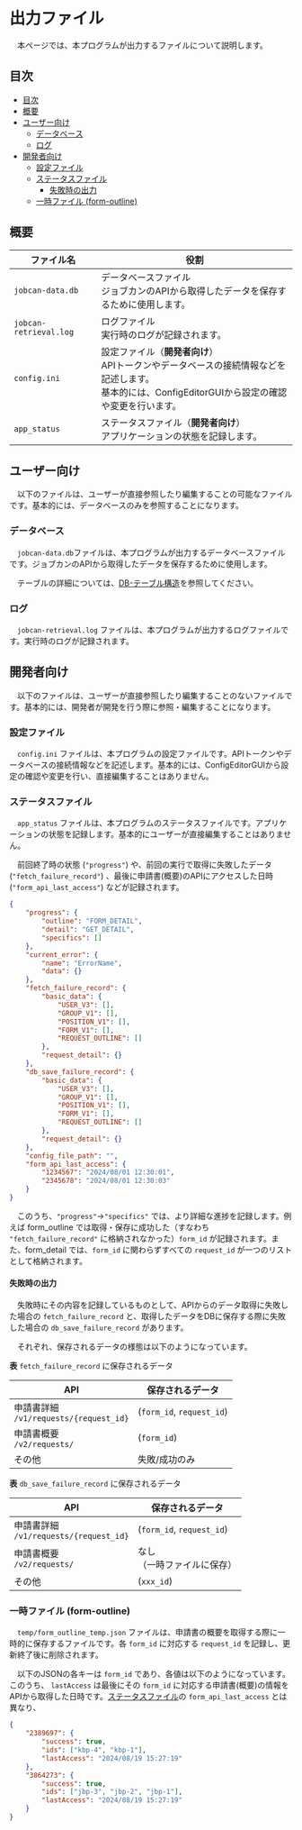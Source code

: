 # 出力ファイル

　本ページでは、本プログラムが出力するファイルについて説明します。

## 目次

- [目次](#目次)
- [概要](#概要)
- [ユーザー向け](#ユーザー向け)
  - [データベース](#データベース)
  - [ログ](#ログ)
- [開発者向け](#開発者向け)
  - [設定ファイル](#設定ファイル)
  - [ステータスファイル](#ステータスファイル)
    - [失敗時の出力](#失敗時の出力)
  - [一時ファイル (form-outline)](#一時ファイル-form-outline)

## 概要

| ファイル名 | 役割 |
| --- | --- |
| `jobcan-data.db` | データベースファイル<br> ジョブカンのAPIから取得したデータを保存するために使用します。 |
| `jobcan-retrieval.log` | ログファイル<br> 実行時のログが記録されます。 |
| `config.ini` | 設定ファイル（**開発者向け**）<br> APIトークンやデータベースの接続情報などを記述します。<br>基本的には、ConfigEditorGUIから設定の確認や変更を行います。 |
| `app_status` | ステータスファイル（**開発者向け**）<br> アプリケーションの状態を記録します。 |

## ユーザー向け

　以下のファイルは、ユーザーが直接参照したり編集することの可能なファイルです。基本的には、データベースのみを参照することになります。

### データベース

　`jobcan-data.db`ファイルは、本プログラムが出力するデータベースファイルです。ジョブカンのAPIから取得したデータを保存するために使用します。

　テーブルの詳細については、[DB-テーブル構造](DB-テーブル構造.md)を参照してください。

### ログ

　`jobcan-retrieval.log` ファイルは、本プログラムが出力するログファイルです。実行時のログが記録されます。

## 開発者向け

　以下のファイルは、ユーザーが直接参照したり編集することのないファイルです。基本的には、開発者が開発を行う際に参照・編集することになります。

### 設定ファイル

　`config.ini` ファイルは、本プログラムの設定ファイルです。APIトークンやデータベースの接続情報などを記述します。基本的には、ConfigEditorGUIから設定の確認や変更を行い、直接編集することはありません。

### ステータスファイル

　`app_status` ファイルは、本プログラムのステータスファイルです。アプリケーションの状態を記録します。基本的にユーザーが直接編集することはありません。

　前回終了時の状態 (`"progress"`) や、前回の実行で取得に失敗したデータ (`"fetch_failure_record"`) 、最後に申請書(概要)のAPIにアクセスした日時 (`"form_api_last_access"`) などが記録されます。

```json
{
    "progress": {
        "outline": "FORM_DETAIL",
        "detail": "GET_DETAIL",
        "specifics": []
    },
    "current_error": {
        "name": "ErrorName",
        "data": {}
    },
    "fetch_failure_record": {
        "basic_data": {
            "USER_V3": [],
            "GROUP_V1": [],
            "POSITION_V1": [],
            "FORM_V1": [],
            "REQUEST_OUTLINE": []
        },
        "request_detail": {}
    },
    "db_save_failure_record": {
        "basic_data": {
            "USER_V3": [],
            "GROUP_V1": [],
            "POSITION_V1": [],
            "FORM_V1": [],
            "REQUEST_OUTLINE": []
        },
        "request_detail": {}
    },
    "config_file_path": "",
    "form_api_last_access": {
        "1234567": "2024/08/01 12:30:01",
        "2345678": "2024/08/01 12:30:03"
    }
}
```

　このうち、`"progress"`→`"specifics"` では、より詳細な進捗を記録します。例えば form_outline では取得・保存に成功した（すなわち `"fetch_failure_record"` に格納されなかった）`form_id` が記録されます。また、form_detail では、`form_id` に関わらずすべての `request_id` が一つのリストとして格納されます。

#### 失敗時の出力

　失敗時にその内容を記録しているものとして、APIからのデータ取得に失敗した場合の `fetch_failure_record` と、取得したデータをDBに保存する際に失敗した場合の `db_save_failure_record` があります。

　それぞれ、保存されるデータの様態は以下のようになっています。

**表** `fetch_failure_record` に保存されるデータ

| API | 保存されるデータ |
| --- | --- |
| 申請書詳細<br>`/v1/requests/{request_id}` | (`form_id`, `request_id`) |
| 申請書概要<br>`/v2/requests/` | (`form_id`) |
| その他 | 失敗/成功のみ |

**表** `db_save_failure_record` に保存されるデータ

| API | 保存されるデータ |
| --- | --- |
| 申請書詳細<br>`/v1/requests/{request_id}` | (`form_id`, `request_id`) |
| 申請書概要<br>`/v2/requests/` | なし<br>（一時ファイルに保存） |
| その他 | (`xxx_id`) |

### 一時ファイル (form-outline)

　`temp/form_outline_temp.json` ファイルは、申請書の概要を取得する際に一時的に保存するファイルです。各 `form_id` に対応する `request_id` を記録し、更新終了後に削除されます。

　以下のJSONの各キーは `form_id` であり、各値は以下のようになっています。このうち、 `lastAccess` は最後にその `form_id` に対応する申請書(概要)の情報をAPIから取得した日時です。[ステータスファイル](#ステータスファイル)の `form_api_last_access` とは異なり、

```json
{
    "2389697": {
        "success": true,
        "ids": ["kbp-4", "kbp-1"],
        "lastAccess": "2024/08/19 15:27:19"
    },
    "3864273": {
        "success": true,
        "ids": ["jbp-3", "jbp-2", "jbp-1"],
        "lastAccess": "2024/08/19 15:27:19"
    }
}
```

